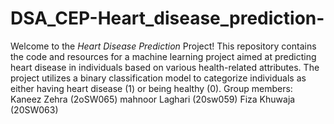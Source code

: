 # DSA_CEP-Heart_disease_prediction-
Welcome to the *Heart Disease Prediction* Project! This repository contains the code and resources for a machine learning project aimed at predicting heart disease in individuals based on various health-related attributes. The project utilizes a binary classification model to categorize individuals as either having heart disease (1) or being healthy (0).
Group members: Kaneez Zehra (2oSW065)
               mahnoor Laghari (20sw059)
               Fiza Khuwaja (20SW063)
              
